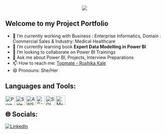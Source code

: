 <p align="center">

<br/>
    
<a href="https://github.com/rushika-kale">
    <img src="https://github-stats-alpha.vercel.app/api?username=rushika-kale&cc=22272e&tc=37BCF6&ic=fff&bc=0000">
</a>

</br>

## Welcome to my Project Portfolio

- 🔭 I’m currently working with Business : Enterprise Informatics, Domain : Commercial Sales & Industry: Medical Healthcare
- 🌱 I’m currently learning book <B>Expert Data Modelling in Power BI</B>
- 👯 I’m looking to collaborate on Power BI Trainings 
- 💬 Ask me about Power BI, Projects, Interview Preparations
- 📫 How to reach me: <a href="https://topmate.io/rushika_kale" target="blank">Topmate - Rushika Kale</a>
- 😄 Pronouns: She/Her

<!--
- 🔭 Graduated from Yeshwantrao Chavan College of Engineering, Nagpur
- 🌱 Business : Enterprise Informatics, Domain : Commercial Sales & Industry: Medical Healthcare
- 🥅 Goal for 2025: Deep dive and learn Cloud computing
- 📫 Connect with me at <a href="https://topmate.io/rushika_kale" target="blank">Topmate - Rushika Kale</a>
 - 🤔 I’m looking for help with ...
- ⚡ Fun fact: I didn't know what are YouTube and Facebook until I was 15! -->


## Languages and Tools:

<img align="left" alt="Power BI" width="30px" src="https://www.tekenable.ie/wp-content/uploads/2019/09/PowerBI-Icon-Transparent.png" />
<img align="left" alt="Salesforce" width="30px" src="https://upload.wikimedia.org/wikipedia/commons/thumb/f/f9/Salesforce.com_logo.svg/512px-Salesforce.com_logo.svg.png" />
<img align="left" alt="AWS" width="30px" src="https://logos-world.net/wp-content/uploads/2021/08/Amazon-Web-Services-AWS-Logo.png" />
<img align="left" alt="Google Sheets" width="26px" src="https://martechwithme.com/wp-content/uploads/2020/12/2000px-Google_Sheets_logo.svg.png" />
<img align="left" alt="SQL Server" width="30px" src="https://cdn.jsdelivr.net/gh/devicons/devicon@latest/icons/microsoftsqlserver/microsoftsqlserver-original-wordmark.svg" />
<img align="left" alt="MySQL" width="30px" src="https://cdn.jsdelivr.net/gh/devicons/devicon@latest/icons/mysql/mysql-original-wordmark.svg" />
<!-- <img align="left" alt="Jupyter Notebook" width="30px" src="https://cdn.jsdelivr.net/gh/devicons/devicon@latest/icons/jupyter/jupyter-original-wordmark.svg" />
<img align="left" alt="UiPath" width="30px" src="https://companieslogo.com/img/orig/PATH-4f96bcbf.png?t=1649160715" />
<img align="left" alt="AWS" width="30px" src="https://cdn.jsdelivr.net/gh/devicons/devicon@latest/icons/amazonwebservices/amazonwebservices-original-wordmark.svg" />
<img align="left" alt="VSCode" width="30px" src="https://cdn.jsdelivr.net/gh/devicons/devicon@latest/icons/vscode/vscode-original-wordmark.svg" />
<img align="left" alt="Visual Basic" width="30px" src="https://cdn.jsdelivr.net/gh/devicons/devicon@latest/icons/visualbasic/visualbasic-original.svg" />
<img align="left" alt="R" width="30px" src="https://cdn.jsdelivr.net/gh/devicons/devicon@latest/icons/r/r-original.svg" />
<img align="left" alt="Tableau" width="30px" src="https://www.svgrepo.com/download/354428/tableau-icon.svg" />
<img align="left" alt="PostgreSQL" width="30px" src="https://cdn.jsdelivr.net/gh/devicons/devicon@latest/icons/postgresql/postgresql-original.svg" />
<img align="left" alt="Azure SQL database" width="30px" src="https://cdn.jsdelivr.net/gh/devicons/devicon@latest/icons/azuresqldatabase/azuresqldatabase-original.svg" />
<img align="left" alt="SQLite" width="30px" src="https://cdn.jsdelivr.net/gh/devicons/devicon@latest/icons/sqlite/sqlite-original.svg" />
<img align="left" alt="Python" width="30px" src="https://cdn.jsdelivr.net/gh/devicons/devicon@latest/icons/python/python-original.svg" />
-->
<br />


## 🌐 Socials:
[![LinkedIn](https://img.shields.io/badge/LinkedIn-%230077B5.svg?logo=linkedin&logoColor=white)](https://www.linkedin.com/in/rushika-kale/) <!--[![Twitter](https://img.shields.io/badge/Twitter-%231DA1F2.svg?logo=Twitter&logoColor=white)](https://twitter.com/PushkarShinde16) [![Instagram](https://img.shields.io/badge/Instagram-%23E4405F.svg?logo=Instagram&logoColor=white)](https://www.instagram.com/pushkarshinde__/) 
-->
<br />

<!-- ## 📈 Git Stats

![](http://github-profile-summary-cards.vercel.app/api/cards/profile-details?username=PushkarShinde&theme=dracula) 
![](http://github-profile-summary-cards.vercel.app/api/cards/repos-per-language?username=PushkarShinde&theme=dracula) 
![](http://github-profile-summary-cards.vercel.app/api/cards/most-commit-language?username=PushkarShinde&theme=dracula)
-->


[website]: #
[course]: #
[twitter]: #
[youtube]: # 
[linkedin]: https://www.linkedin.com/in/rushika-kale/
